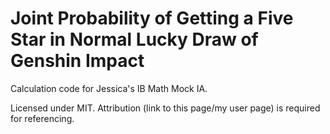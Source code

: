 # Joint Probability of Getting a Five Star in Normal Lucky Draw of Genshin Impact
Calculation code for Jessica's IB Math Mock IA.

Licensed under MIT. Attribution (link to this page/my user page) is required for referencing.
